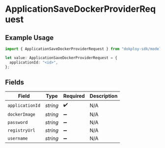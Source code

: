 # ApplicationSaveDockerProviderRequest

## Example Usage

```typescript
import { ApplicationSaveDockerProviderRequest } from "dokploy-sdk/models/operations";

let value: ApplicationSaveDockerProviderRequest = {
  applicationId: "<id>",
};
```

## Fields

| Field              | Type               | Required           | Description        |
| ------------------ | ------------------ | ------------------ | ------------------ |
| `applicationId`    | *string*           | :heavy_check_mark: | N/A                |
| `dockerImage`      | *string*           | :heavy_minus_sign: | N/A                |
| `password`         | *string*           | :heavy_minus_sign: | N/A                |
| `registryUrl`      | *string*           | :heavy_minus_sign: | N/A                |
| `username`         | *string*           | :heavy_minus_sign: | N/A                |